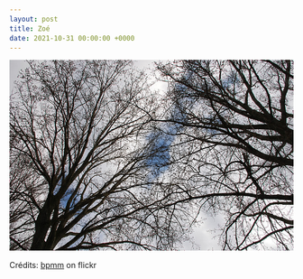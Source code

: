 ```yaml
---
layout: post
title: Zoé
date: 2021-10-31 00:00:00 +0000
---
```


![Zoé](/images/2021-10-31.jpg)

Crédits: [bpmm](https://www.flickr.com/people/bpmm/) on flickr
